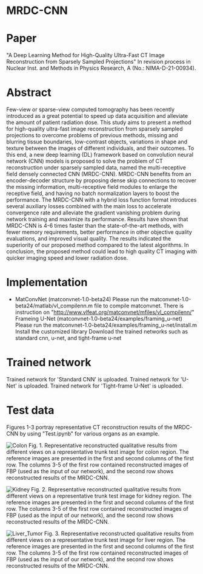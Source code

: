 # MRDC-CNN


# Paper
"A Deep Learning Method for High-Quality Ultra-Fast CT Image Reconstruction from Sparsely Sampled Projections"
In revision process in Nuclear Inst. and Methods in Physics Research, A (No.: NIMA-D-21-00934).

# Abstract 
Few-view or sparse-view computed tomography has been recently introduced as a great potential to speed up data acquisition and alleviate the amount of patient radiation dose. This study aims to present a method for high-quality ultra-fast image reconstruction from sparsely sampled projections to overcome problems of previous methods, missing and blurring tissue boundaries, low-contrast objects, variations in shape and texture between the images of different individuals, and their outcomes. To this end, a new deep learning (DL) framework based on convolution neural network (CNN) models is proposed to solve the problem of CT reconstruction under sparsely sampled data, named the multi-receptive field densely connected CNN (MRDC-CNN). MRDC-CNN benefits from an encoder-decoder structure by proposing dense skip connections to recover the missing information, multi-receptive field modules to enlarge the receptive field, and having no batch normalization layers to boost the performance. The MRDC-CNN with a hybrid loss function format introduces several auxiliary losses combined with the main loss to accelerate convergence rate and alleviate the gradient vanishing problem during network training and maximize its performance. Results have shown that MRDC-CNN is 4-6 times faster than the state-of-the-art methods, with fewer memory requirements, better performance in other objective quality evaluations, and improved visual quality. The results indicated the superiority of our proposed method compared to the latest algorithms. In conclusion, the proposed method could lead to high quality CT imaging with quicker imaging speed and lower radiation dose.

# Implementation
* MatConvNet (matconvnet-1.0-beta24)
Please run the matconvnet-1.0-beta24/matlab/vl_compilenn.m file to compile matconvnet.
There is instruction on "http://www.vlfeat.org/matconvnet/mfiles/vl_compilenn/"
Frameing U-Net (matconvnet-1.0-beta24/examples/framing_u-net)
Please run the matconvnet-1.0-beta24/examples/framing_u-net/install.m
Install the customized library
Download the trained networks such as standard cnn, u-net, and tight-frame u-net

# Trained network

Trained network for 'Standard CNN' is uploaded.
Trained network for 'U-Net' is uploaded.
Trained network for 'Tight-frame U-Net' is uploaded.

# Test data

Figures 1-3 portray representative CT reconstruction results of the MRDC-CNN by using "Test.ipynb" for various organs as an example.

![Colon](https://user-images.githubusercontent.com/42764887/149763656-02e82e6a-7ca0-4284-94f5-b694d3387c1a.png)
Fig. 1. Representative reconstructed qualitative results from different views on a representative trunk test image for colon region. The reference images are presented in the first and second columns of the first row. The columns 3-5 of the first row contained reconstructed images of FBP (used as the input of our network), and the second row shows reconstructed results of the MRDC-CNN.

![Kidney](https://user-images.githubusercontent.com/42764887/149764076-f188734e-0d4c-4dee-a614-ccd0abf6612c.png)
Fig. 2. Representative reconstructed qualitative results from different views on a representative trunk test image for kidney region. The reference images are presented in the first and second columns of the first row. The columns 3-5 of the first row contained reconstructed images of FBP (used as the input of our network), and the second row shows reconstructed results of the MRDC-CNN.


![Liver_Tumor](https://user-images.githubusercontent.com/42764887/149764216-11523a8d-2ce7-4f4d-a4bd-59a9f6f6c86f.png)
Fig. 3. Representative reconstructed qualitative results from different views on a representative trunk test image for liver region. The reference images are presented in the first and second columns of the first row. The columns 3-5 of the first row contained reconstructed images of FBP (used as the input of our network), and the second row shows reconstructed results of the MRDC-CNN.
